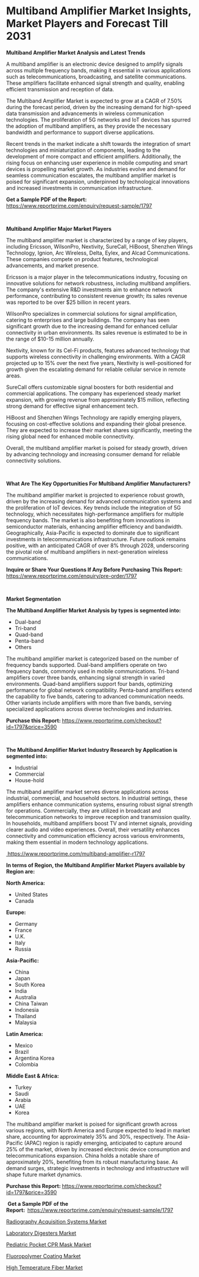 <p><h1>Multiband Amplifier Market Insights, Market Players and Forecast Till 2031</h1></p><p><strong>Multiband Amplifier Market Analysis and Latest Trends</strong></p>
<p><p>A multiband amplifier is an electronic device designed to amplify signals across multiple frequency bands, making it essential in various applications such as telecommunications, broadcasting, and satellite communications. These amplifiers facilitate enhanced signal strength and quality, enabling efficient transmission and reception of data.</p><p>The Multiband Amplifier Market is expected to grow at a CAGR of 7.50% during the forecast period, driven by the increasing demand for high-speed data transmission and advancements in wireless communication technologies. The proliferation of 5G networks and IoT devices has spurred the adoption of multiband amplifiers, as they provide the necessary bandwidth and performance to support diverse applications.</p><p>Recent trends in the market indicate a shift towards the integration of smart technologies and miniaturization of components, leading to the development of more compact and efficient amplifiers. Additionally, the rising focus on enhancing user experience in mobile computing and smart devices is propelling market growth. As industries evolve and demand for seamless communication escalates, the multiband amplifier market is poised for significant expansion, underpinned by technological innovations and increased investments in communication infrastructure.</p></p>
<p><strong>Get a Sample PDF of the Report:&nbsp;</strong> <a href="https://www.reportprime.com/enquiry/request-sample/1797">https://www.reportprime.com/enquiry/request-sample/1797</a></p>
<p>&nbsp;</p>
<p><strong>Multiband Amplifier Major Market Players</strong></p>
<p><p>The multiband amplifier market is characterized by a range of key players, including Ericsson, WilsonPro, Nextivity, SureCall, HiBoost, Shenzhen Wings Technology, Ignion, Arc Wireless, Delta, Eylex, and Alcad Communications. These companies compete on product features, technological advancements, and market presence.</p><p>Ericsson is a major player in the telecommunications industry, focusing on innovative solutions for network robustness, including multiband amplifiers. The company's extensive R&D investments aim to enhance network performance, contributing to consistent revenue growth; its sales revenue was reported to be over $25 billion in recent years.</p><p>WilsonPro specializes in commercial solutions for signal amplification, catering to enterprises and large buildings. The company has seen significant growth due to the increasing demand for enhanced cellular connectivity in urban environments. Its sales revenue is estimated to be in the range of $10-15 million annually.</p><p>Nextivity, known for its Cel-Fi products, features advanced technology that supports wireless connectivity in challenging environments. With a CAGR projected up to 15% over the next five years, Nextivity is well-positioned for growth given the escalating demand for reliable cellular service in remote areas. </p><p>SureCall offers customizable signal boosters for both residential and commercial applications. The company has experienced steady market expansion, with growing revenue from approximately $15 million, reflecting strong demand for effective signal enhancement tech.</p><p>HiBoost and Shenzhen Wings Technology are rapidly emerging players, focusing on cost-effective solutions and expanding their global presence. They are expected to increase their market shares significantly, meeting the rising global need for enhanced mobile connectivity.</p><p>Overall, the multiband amplifier market is poised for steady growth, driven by advancing technology and increasing consumer demand for reliable connectivity solutions.</p></p>
<p>&nbsp;</p>
<p><strong>What Are The Key Opportunities For Multiband Amplifier Manufacturers?</strong></p>
<p><p>The multiband amplifier market is projected to experience robust growth, driven by the increasing demand for advanced communication systems and the proliferation of IoT devices. Key trends include the integration of 5G technology, which necessitates high-performance amplifiers for multiple frequency bands. The market is also benefiting from innovations in semiconductor materials, enhancing amplifier efficiency and bandwidth. Geographically, Asia-Pacific is expected to dominate due to significant investments in telecommunications infrastructure. Future outlook remains positive, with an anticipated CAGR of over 8% through 2028, underscoring the pivotal role of multiband amplifiers in next-generation wireless communications.</p></p>
<p><strong>Inquire or Share Your Questions If Any Before Purchasing This Report:</strong> <a href="https://www.reportprime.com/enquiry/pre-order/1797">https://www.reportprime.com/enquiry/pre-order/1797</a></p>
<p>&nbsp;</p>
<p><strong>Market Segmentation</strong></p>
<p><strong>The Multiband Amplifier Market Analysis by types is segmented into:</strong></p>
<p><ul><li>Dual-band</li><li>Tri-band</li><li>Quad-band</li><li>Penta-band</li><li>Others</li></ul></p>
<p><p>The multiband amplifier market is categorized based on the number of frequency bands supported. Dual-band amplifiers operate on two frequency bands, commonly used in mobile communications. Tri-band amplifiers cover three bands, enhancing signal strength in varied environments. Quad-band amplifiers support four bands, optimizing performance for global network compatibility. Penta-band amplifiers extend the capability to five bands, catering to advanced communication needs. Other variants include amplifiers with more than five bands, serving specialized applications across diverse technologies and industries.</p></p>
<p><strong>Purchase this Report:&nbsp;</strong><a href="https://www.reportprime.com/checkout?id=1797&price=3590">https://www.reportprime.com/checkout?id=1797&price=3590</a></p>
<p>&nbsp;</p>
<p><strong>The Multiband Amplifier Market Industry Research by Application is segmented into:</strong></p>
<p><ul><li>Industrial</li><li>Commercial</li><li>House-hold</li></ul></p>
<p><p>The multiband amplifier market serves diverse applications across industrial, commercial, and household sectors. In industrial settings, these amplifiers enhance communication systems, ensuring robust signal strength for operations. Commercially, they are utilized in broadcast and telecommunication networks to improve reception and transmission quality. In households, multiband amplifiers boost TV and internet signals, providing clearer audio and video experiences. Overall, their versatility enhances connectivity and communication efficiency across various environments, making them essential in modern technology applications.</p></p>
<p><a href="https://www.reportprime.com/multiband-amplifier-r1797">&nbsp;https://www.reportprime.com/multiband-amplifier-r1797</a></p>
<p><strong>In terms of Region, the Multiband Amplifier Market Players available by Region are:</strong></p>
<p>
    <p> <strong> North America: </strong>
        <ul>
            <li>United States</li>
            <li>Canada</li>
        </ul>
        </p> 
    <p> <strong> Europe: </strong>
        <ul>
            <li>Germany</li>
            <li>France</li>
            <li>U.K.</li>
            <li>Italy</li>
            <li>Russia</li>
        </ul>
        </p> 
    <p> <strong> Asia-Pacific: </strong>
        <ul>
            <li>China</li>
            <li>Japan</li>
            <li>South Korea</li>
            <li>India</li>
            <li>Australia</li>
            <li>China Taiwan</li>
            <li>Indonesia</li>
            <li>Thailand</li>
            <li>Malaysia</li>
        </ul>
        </p> 
    <p> <strong> Latin America: </strong>
        <ul>
            <li>Mexico</li>
            <li>Brazil</li>
            <li>Argentina Korea</li>
            <li>Colombia</li>
        </ul>
        </p> 
    <p> <strong> Middle East & Africa: </strong>
        <ul>
            <li>Turkey</li>
            <li>Saudi</li>
            <li>Arabia</li>
            <li>UAE</li>
            <li>Korea</li>
        </ul>
    </p>
    </p>
<p><p>The multiband amplifier market is poised for significant growth across various regions, with North America and Europe expected to lead in market share, accounting for approximately 35% and 30%, respectively. The Asia-Pacific (APAC) region is rapidly emerging, anticipated to capture around 25% of the market, driven by increased electronic device consumption and telecommunications expansion. China holds a notable share of approximately 20%, benefiting from its robust manufacturing base. As demand surges, strategic investments in technology and infrastructure will shape future market dynamics.</p></p>
<p><strong>Purchase this Report: </strong><a href="https://www.reportprime.com/checkout?id=1797&price=3590">https://www.reportprime.com/checkout?id=1797&price=3590</a></p>
<p>&nbsp;<strong>Get a Sample PDF of the Report:&nbsp;&nbsp;</strong><a href="https://www.reportprime.com/enquiry/request-sample/1797">https://www.reportprime.com/enquiry/request-sample/1797</a></p>
<p><strong></strong></p>
<p><p><a href="https://issuu.com/reportprime-2/docs/radiography-acquisition-systems-mar_1582c1c3007655">Radiography Acquisition Systems Market</a></p><p><a href="https://issuu.com/reportprime-2/docs/laboratory-digesters-market-size-20_ddd9f7d2ceceee">Laboratory Digesters Market</a></p><p><a href="https://medium.com/@dovansangxd/pediatric-pocket-cpr-mask-market-size-share-analysis-growth-trends-forecasts-2024-2031-a4ed623dcf7e">Pediatric Pocket CPR Mask Market</a></p><p><a href="https://www.linkedin.com/pulse/fluoropolymer-coating-market-trends-regional-insights-forecasted-11gue?trackingId=CJuXU4oCTUyuTmcleXpifg%3D%3D">Fluoropolymer Coating Market</a></p><p><a href="https://www.linkedin.com/pulse/high-temperature-fiber-market-size-growth-trends-industry-f9nce?trackingId=cR55PrMOSN2LRiUHBMMXIQ%3D%3D">High Temperature Fiber Market</a></p></p>